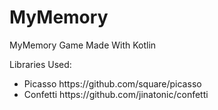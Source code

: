 # MyMemory
MyMemory Game Made With Kotlin

Libraries Used:
<ul>
<li>Picasso https://github.com/square/picasso</li>
<li>Confetti https://github.com/jinatonic/confetti</li>
</ul>
